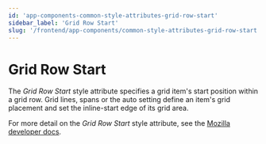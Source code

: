 ```yaml
---
id: 'app-components-common-style-attributes-grid-row-start'
sidebar_label: 'Grid Row Start'
slug: '/frontend/app-components/common-style-attributes-grid-row-start'
---
```

# Grid Row Start
The *Grid Row Start* style attribute specifies a grid item's start position within a grid row. Grid lines, spans or the auto setting define an item's grid placement and set the inline-start edge of its grid area.

For more detail on the *Grid Row Start* style attribute, see the [Mozilla developer docs](https://developer.mozilla.org/en-US/docs/Web/CSS/grid-row-start).